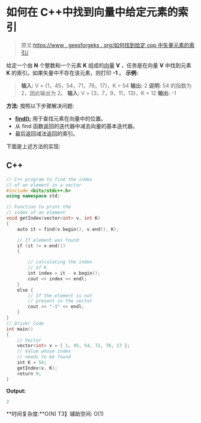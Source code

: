 # 如何在 C++中找到向量中给定元素的索引

> 原文:[https://www . geesforgeks . org/如何找到给定 cpp 中矢量元素的索引/](https://www.geeksforgeeks.org/how-to-find-index-of-a-given-element-in-a-vector-in-cpp/)

给定一个由 **N** 个整数和一个元素 **K** 组成的[向量](https://www.geeksforgeeks.org/vector-in-cpp-stl/) **V** ，任务是在向量 **V** 中找到元素 **K** 的索引。如果矢量中不存在该元素，则打印 **-1** 。
**示例:**

> **输入:** V = {1，45，54，71，76，17}，K = 54
> **输出:** 2
> **说明:**
> 54 的指数为 2，因此输出为 2。
> **输入:** V = {3，7，9，11，13}，K = 12
> **输出:** -1

**方法:**
按照以下步骤解决问题:

*   [**find():**](https://www.geeksforgeeks.org/std-find-in-cpp/) 用于查找元素在向量中的位置。
*   从 find 函数返回的迭代器中减去向量的基本迭代器。
*   最后返回减法返回的索引。

下面是上述方法的实现:

## C++

```cpp
// C++ program to find the index
// of an element in a vector
#include <bits/stdc++.h>
using namespace std;

// Function to print the
// index of an element
void getIndex(vector<int> v, int K)
{
    auto it = find(v.begin(), v.end(), K);

    // If element was found
    if (it != v.end())
    {

        // calculating the index
        // of K
        int index = it - v.begin();
        cout << index << endl;
    }
    else {
        // If the element is not
        // present in the vector
        cout << "-1" << endl;
    }
}
// Driver Code
int main()
{
    // Vector
    vector<int> v = { 1, 45, 54, 71, 76, 17 };
    // Value whose index
    // needs to be found
    int K = 54;
    getIndex(v, K);
    return 0;
}
```

**Output:** 

```cpp
2

```

**时间复杂度:**O(N)
T3】辅助空间: O(1)